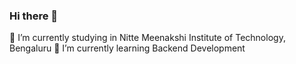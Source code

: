 ### Hi there 👋

<!--
**Archimehta10/archimehta10** is a ✨ _special_ ✨ repository because its `README.md` (this file) appears on your GitHub profile.

Here are some ideas to get you started:

🥅 2022 Goals: Contribute more to Open Source projects
⚡ Other things I like: I like Video Editing and Dancing
- 🌱 I’m currently learning ...
- 👯 I’m looking to collaborate on ...
- 🤔 I’m looking for help with ...
- 💬 Ask me about ...
- 📫 How to reach me: ...
- 😄 Pronouns: ...
- ⚡ Fun fact: ...
-->

🔭 I’m currently studying in Nitte Meenakshi Institute of Technology, Bengaluru
🌱 I’m currently learning Backend Development
